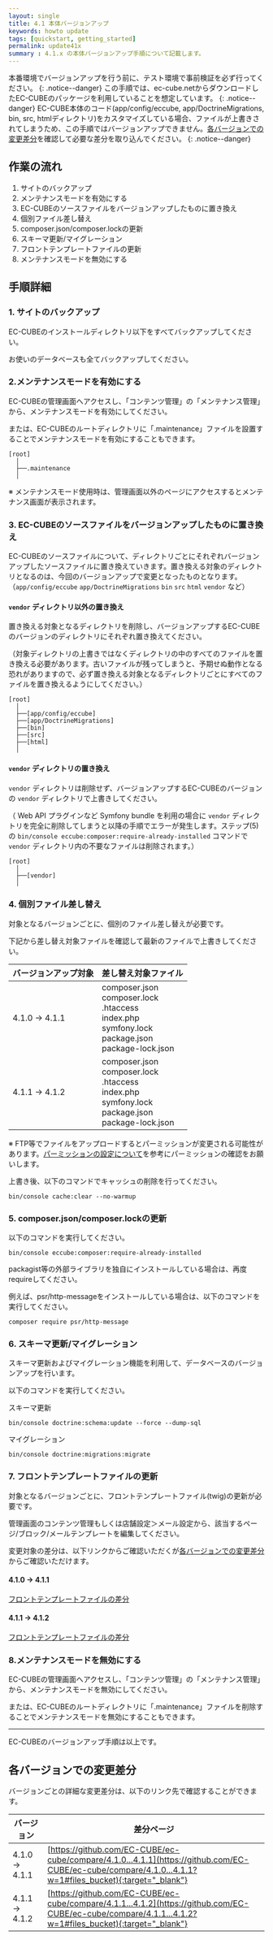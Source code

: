 ```yaml
---
layout: single
title: 4.1 本体バージョンアップ
keywords: howto update
tags: [quickstart, getting_started]
permalink: update41x
summary : 4.1.x の本体バージョンアップ手順について記載します。
---
```


本番環境でバージョンアップを行う前に、テスト環境で事前検証を必ず行ってください。
{: .notice--danger}
この手順では、ec-cube.netからダウンロードしたEC-CUBEのパッケージを利用していることを想定しています。
{: .notice--danger}
EC-CUBE本体のコード(app/config/eccube, app/DoctrineMigrations, bin, src, htmlディレクトリ)をカスタマイズしている場合、ファイルが上書きされてしまうため、この手順ではバージョンアップできません。[各バージョンでの変更差分](#各バージョンでの変更差分)を確認して必要な差分を取り込んでください。
{: .notice--danger}


## 作業の流れ
1. サイトのバックアップ
1. メンテナンスモードを有効にする
1. EC-CUBEのソースファイルをバージョンアップしたものに置き換え
1. 個別ファイル差し替え
1. composer.json/composer.lockの更新
1. スキーマ更新/マイグレーション
1. フロントテンプレートファイルの更新
1. メンテナンスモードを無効にする

## 手順詳細

### 1. サイトのバックアップ

EC-CUBEのインストールディレクトリ以下をすべてバックアップしてください。

お使いのデータベースも全てバックアップしてください。

### 2.メンテナンスモードを有効にする

EC-CUBEの管理画面へアクセスし、「コンテンツ管理」の「メンテナンス管理」から、メンテナンスモードを有効にしてください。

または、EC-CUBEのルートディレクトリに「.maintenance」ファイルを設置することでメンテナンスモードを有効にすることもできます。

```
[root]
  │
  ├──.maintenance
  │
```

※ メンテナンスモード使用時は、管理画面以外のページにアクセスするとメンテナンス画面が表示されます。

### 3. EC-CUBEのソースファイルをバージョンアップしたものに置き換え

EC-CUBEのソースファイルについて、ディレクトリごとにそれぞれバージョンアップしたソースファイルに置き換えていきます。置き換える対象のディレクトリとなるのは、今回のバージョンアップで変更となったものとなります。
（`app/config/eccube` `app/DoctrineMigrations` `bin` `src` `html` `vendor` など）

#### `vendor` ディレクトリ以外の置き換え

置き換える対象となるディレクトリを削除し、バージョンアップするEC-CUBEのバージョンのディレクトリにそれぞれ置き換えてください。

（対象ディレクトリの上書きではなくディレクトリの中のすべてのファイルを置き換える必要があります。古いファイルが残ってしまうと、予期せぬ動作となる恐れがありますので、必ず置き換える対象となるディレクトリごとにすべてのファイルを置き換えるようにしてください。）

```
[root]
  │
  ├──[app/config/eccube]
  ├──[app/DoctrineMigrations]
  ├──[bin]
  ├──[src]
  ├──[html]
  │
```

#### `vendor` ディレクトリの置き換え

`vendor` ディレクトリは削除せず、バージョンアップするEC-CUBEのバージョンの `vendor` ディレクトリで上書きしてください。

（ Web API プラグインなど Symfony bundle を利用の場合に `vendor` ディレクトリを完全に削除してしまうと以降の手順でエラーが発生します。ステップ(5) の `bin/console eccube:composer:require-already-installed` コマンドで `vendor` ディレクトリ内の不要なファイルは削除されます。）

```
[root]
  │
  ├──[vendor]
  │
```

### 4. 個別ファイル差し替え

対象となるバージョンごとに、個別のファイル差し替えが必要です。

下記から差し替え対象ファイルを確認して最新のファイルで上書きしてください。

| バージョンアップ対象 | 差し替え対象ファイル                                                                              |
|----------------------|---------------------------------------------------------------------------------------------------|
| 4.1.0 → 4.1.1        | composer.json<br>composer.lock<br>.htaccess<br>index.php<br>symfony.lock<br>package.json<br>package-lock.json|
| 4.1.1 → 4.1.2        | composer.json<br>composer.lock<br>.htaccess<br>index.php<br>symfony.lock<br>package.json<br>package-lock.json|

※ FTP等でファイルをアップロードするとパーミッションが変更される可能性があります。[パーミッションの設定について](/permission)を参考にパーミッションの確認をお願いします。

上書き後、以下のコマンドでキャッシュの削除を行ってください。

```
bin/console cache:clear --no-warmup
```

### 5. composer.json/composer.lockの更新

以下のコマンドを実行してください。

```
bin/console eccube:composer:require-already-installed
```

packagist等の外部ライブラリを独自にインストールしている場合は、再度requireしてください。

例えば、psr/http-messageをインストールしている場合は、以下のコマンドを実行してください。

```
composer require psr/http-message
```

### 6. スキーマ更新/マイグレーション

スキーマ更新およびマイグレーション機能を利用して、データベースのバージョンアップを行います。

以下のコマンドを実行してください。

スキーマ更新

```
bin/console doctrine:schema:update --force --dump-sql
```

マイグレーション

```
bin/console doctrine:migrations:migrate
```

### 7. フロントテンプレートファイルの更新

対象となるバージョンごとに、フロントテンプレートファイル(twig)の更新が必要です。

管理画面のコンテンツ管理もしくは店舗設定＞メール設定から、該当するページ/ブロック/メールテンプレートを編集してください。

変更対象の差分は、以下リンクからご確認いただくが[各バージョンでの変更差分](#各バージョンでの変更差分)からご確認いただけます。

#### 4.1.0 → 4.1.1

<a href="https://github.com/EC-CUBE/ec-cube/pulls?q=is%3Apr+label%3Aaffected%3Atemplate+is%3Aclosed+milestone%3A4.1.1" target = "_blank">フロントテンプレートファイルの差分</a>

#### 4.1.1 → 4.1.2

<a href="https://github.com/EC-CUBE/ec-cube/pulls?q=is%3Apr+label%3Aaffected%3Atemplate+is%3Aclosed+milestone%3A4.1.2" target = "_blank">フロントテンプレートファイルの差分</a>

### 8.メンテナンスモードを無効にする

EC-CUBEの管理画面へアクセスし、「コンテンツ管理」の「メンテナンス管理」から、メンテナンスモードを無効にしてください。

または、EC-CUBEのルートディレクトリに「.maintenance」ファイルを削除することでメンテナンスモードを無効にすることもできます。

---

EC-CUBEのバージョンアップ手順は以上です。

## 各バージョンでの変更差分

バージョンごとの詳細な変更差分は、以下のリンク先で確認することができます。

| バージョン      | 差分ページ                                                                                                             |
|-----------------|------------------------------------------------------------------------------------------------------------------------|
| 4.1.0 → 4.1.1   | [https://github.com/EC-CUBE/ec-cube/compare/4.1.0...4.1.1](https://github.com/EC-CUBE/ec-cube/compare/4.1.0...4.1.1?w=1#files_bucket){:target="_blank"}   |
| 4.1.1 → 4.1.2   | [https://github.com/EC-CUBE/ec-cube/compare/4.1.1...4.1.2](https://github.com/EC-CUBE/ec-cube/compare/4.1.1...4.1.2?w=1#files_bucket){:target="_blank"}   |

